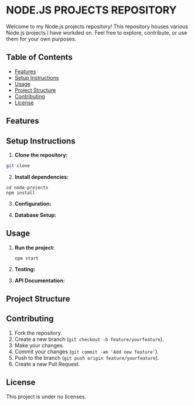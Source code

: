 # NODE.JS PROJECTS REPOSITORY

Welcome to my Node.js projects repository! This repository houses various Node.js projects I have workded on. Feel free to explore, contribute, or use them for your own purposes.

## Table of Contents

- [Features](#features)
- [Setup Instructions](#setup-instructions)
- [Usage](#usage)
- [Project Structure](#project-structure)
- [Contributing](#contributing)
- [License](#license)

## Features



## Setup Instructions

1. **Clone the repository:**

  ```bash
  git clone
  ```

2. **Install dependencies:**

  ```
  cd node-projects
  npm install
  ```

3. **Configuration:**

4. **Database Setup:**

## Usage

1. **Run the project:**

   ```
   npm start
   ```

2. **Testing:**

3. **API Documentation:**

## Project Structure



## Contributing
1. Fork the repository.
2. Create a new branch (`git checkout -b feature/yourfeature`).
3. Make your changes.
4. Commit your changes (`git commit -am 'Add new feature'`).
5. Push to the branch (`git push origin feature/yourfeature`).
6. Create a new Pull Request.

## License

This project is under no licenses.
